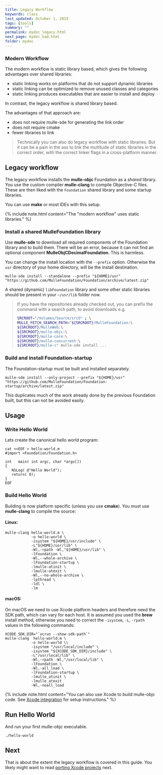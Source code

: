 ```yaml
---
title: Legacy Workflow
keywords: class
last_updated: October 1, 2019
tags: [tools]
summary: ""
permalink: mydoc_legacy.html
next_page: mydoc_bad.html
folder: mydoc
---
```



### Modern Workflow

The modern workflow is static library based, which gives the following
advantages over shared libraries:

* static linking works on platforms that do not support dynamic libraries
* static linking can be optimized to remove unused classes and categories
* static linking produces executables that are easier to install and deploy

In contrast, the legacy workflow is shared library based.

The advantages of that approach are:

* does not require mulle-sde for generating the link order
* does not require cmake
* fewer libraries to link

> Technically you can also do legacy workflow with static libraries. But
> it can be a pain in the ass to link the multitude of static libraries in
> the correct order, with the correct linker flags in a cross-platform manner.


## Legacy workflow

The legacy workflow installs the **mulle-objc** Foundation as a *shared* library.
You use the custom compiler **mulle-clang** to compile Objective-C files.
These are then liked with the `Foundation` shared library and some startup
libraries.

You can use **make** or most IDEs with this setup.

{% include note.html content="The \"modern workflow\" uses static libraries." %}


### Install a shared MulleFoundation library

Use **mulle-sde** to download all required components of the Foundation
library and to build them. There will be an error, because it can not find an
optional component **MulleObjCDecimalFoundation**. This is harmless.

You can change the install location with the `--prefix` option. Otherwise
the `usr` directory of your home directory, will be the install destination.


``` console
mulle-sde install --standalone --prefix "${HOME}/usr" "https://github.com/MulleFoundation/Foundation/archive/latest.zip"
```

A shared (dynamic) `libFoundation` library and some other static libraries
should be present in your `~/usr/lib` folder now.

> If you have the repositories already checked out,
> you can prefix the command with a search path, to avoid downloads
> e.g.
>
> ``` sh
> SRCROOT="/Volumes/Source/srcO" ; \
> MULLE_FETCH_SEARCH_PATH="${SRCROOT}/MulleFoundation:\
> ${SRCROOT}/MulleWeb:\
> ${SRCROOT}/mulle-objc:\
> ${SRCROOT}/mulle-core:\
> ${SRCROOT}/mulle-concurrent:\
> ${SRCROOT}/mulle-c" mulle-sde install ...
> ```


### Build and install Foundation-startup

The Foundation-startup must be built and installed separately.


```
mulle-sde install --only-project --prefix "${HOME}/usr" "https://github.com/MulleFoundation/Foundation-startup/archive/latest.zip"
```

This duplicates much of the work already done by the previous Foundation
built, but this can not be avoided easily.

## Usage

### Write Hello World

Lets create the canonical hello world program:

```
cat <<EOF > hello-world.m
#import <Foundation/Foundation.h>

int   main( int argc, char *argv[])
{
   NSLog( @"Hello World");
   return( 0);
}
EOF
```

### Build Hello World

Building is now platform specific (unless you use **cmake**). You must use
**mulle-clang** to compile the source:

#### Linux:

```
mulle-clang hello-world.m \
            -o hello-world \
            -isystem "${HOME}/usr/include" \
            -L"${HOME}/usr/lib" \
            -Wl,-rpath -Wl,"${HOME}/usr/lib" \
            -lFoundation \
            -Wl,--whole-archive \
            -lFoundation-startup \
            -lmulle-atinit \
            -lmulle-atexit \
            -Wl,--no-whole-archive \
            -lpthread \
            -ldl \
            -lm
```


#### macOS:

On macOS we need to use Xcode platform headers and therefore need the SDK
path, which can vary for each host. It is assumed you used the **brew**
install method, otherwise you need to correct the `-isystem`, `-L`, `-rpath`
values in the following commands:

```
XCODE_SDK_DIR="`xcrun --show-sdk-path`"
mulle-clang  hello-world.m \
            -o hello-world \\
            -isystem "/usr/local/include" \
            -isystem "${XCODE_SDK_DIR}/include" \
            -L"/usr/local/lib" \
            -Wl,-rpath -Wl,"/usr/local/lib" \
            -lFoundation \
            -Wl,-all_load \
            -lFoundation-startup \
            -lmulle_atinit \
            -lmulle_atexit
            -Wl,-noall_load
```

{% include note.html content="You can also use Xcode to build mulle-objc
code. See [Xcode integration](//github.com/mulle-objc/mulle-objc-developer/wiki/Xcode-integration) for setup instructions." %}


## Run Hello World

And run your first mulle-objc executable.

```
./hello-world
```

## Next

That is about the extent the legacy workflow is covered in this guide.
You likely might want to read [porting Xcode projects](mydoc_xcodeproj.html)
next.
